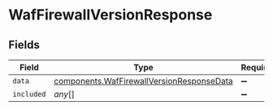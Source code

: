 # WafFirewallVersionResponse


## Fields

| Field                                                                                              | Type                                                                                               | Required                                                                                           | Description                                                                                        |
| -------------------------------------------------------------------------------------------------- | -------------------------------------------------------------------------------------------------- | -------------------------------------------------------------------------------------------------- | -------------------------------------------------------------------------------------------------- |
| `data`                                                                                             | [components.WafFirewallVersionResponseData](../../models/shared/waffirewallversionresponsedata.md) | :heavy_minus_sign:                                                                                 | N/A                                                                                                |
| `included`                                                                                         | *any*[]                                                                                            | :heavy_minus_sign:                                                                                 | N/A                                                                                                |